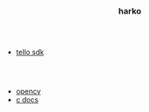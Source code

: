 <div align="center">
  <h3>harko</h3>
</div>

<br>
<br>

* [tello sdk](https://dl-cdn.ryzerobotics.com/downloads/tello/20180910/Tello%20SDK%20Documentation%20EN_1.3.pdf)

<br>
<br>

* [opencv](https://docs.opencv.org/4.9.0/)
* [c docs](https://devdocs.io/c/)
